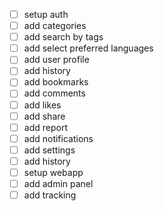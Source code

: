 - [ ] setup auth
- [ ] add categories
- [ ] add search by tags
- [ ] add select preferred languages
- [ ] add user profile
- [ ] add history
- [ ] add bookmarks
- [ ] add comments
- [ ] add likes
- [ ] add share
- [ ] add report
- [ ] add notifications
- [ ] add settings
- [ ] add history
- [ ] setup webapp
- [ ] add admin panel
- [ ] add tracking
